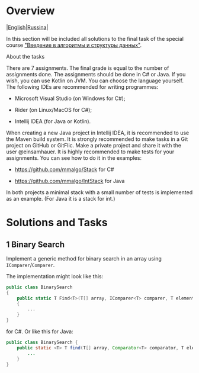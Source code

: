 # Overview

|[English](https://github.com/sirenexcelsior/SpecialCourse/blob/main/Introduction%20to%20algorithms%20and%20data%20structures/Readme.md)|[Russina](https://github.com/sirenexcelsior/SpecialCourse/blob/main/Introduction%20to%20algorithms%20and%20data%20structures/READMERU.md)|

In this section will be included all solutions to the final task of the special course ["Введение в алгоритмы и структуры данных"](https://scs.math.msu.ru/node/3762).

About the tasks

There are 7 assignments. The final grade is equal to the number of assignments done.
The assignments should be done in C# or Java. If you wish, you can use Kotlin on JVM. You can choose the language yourself. The following IDEs are recommended for writing programmes:

- Microsoft Visual Studio (on Windows for C#); 

- Rider (on Linux/MacOS for C#);

- Intellij IDEA (for Java or Kotlin).

When creating a new Java project in Intellij IDEA, it is recommended to use the Maven build system.
It is strongly recommended to make tasks in a Git project on GitHub or GitFlic. Make a private project and share it with the user @einsamhauer.
It is highly recommended to make tests for your assignments. You can see how to do it in the examples:

- https://github.com/mmalgo/Stack for C#

- https://github.com/mmalgo/IntStack for Java

In both projects a minimal stack with a small number of tests is implemented as an example. (For Java it is a stack for int.)

# Solutions and Tasks

## 1 Binary Search

Implement a generic method for binary search in an array using `IComparer`/`Comparer`.

The implementation might look like this:

```csharp
public class BinarySearch
{
    public static T Find<T>(T[] array, IComparer<T> comparer, T element)
    {
        ...
    }
}
```
for C#. Or like this for Java:
```java
public class BinarySearch {
    public static <T> T find(T[] array, Comparator<T> comparator, T element) {
        ...
    }
}
```
